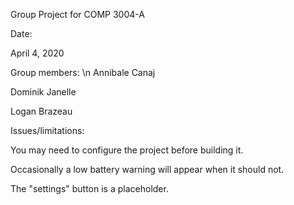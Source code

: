 Group Project for COMP 3004-A

Date:

April 4, 2020

Group members: \n Annibale Canaj

Dominik Janelle

Logan Brazeau



Issues/limitations:

You may need to configure the project before building it.

Occasionally a low battery warning will appear when it should not.

The "settings" button is a placeholder.
